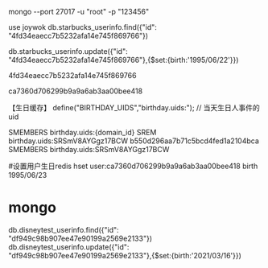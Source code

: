 mongo --port 27017 -u "root" -p "123456"

use joywok
db.starbucks_userinfo.find({"id": "4fd34eaecc7b5232afa14e745f869766"})

 db.starbucks_userinfo.update({"id": "4fd34eaecc7b5232afa14e745f869766"},{$set:{birth:'1995/06/22'}})

4fd34eaecc7b5232afa14e745f869766

ca7360d706299b9a9a6ab3aa00bee418



【生日缓存】
 define("BIRTHDAY_UIDS","birthday.uids:");             // 当天生日人事件的uid
 
 SMEMBERS birthday.uids:{domain_id}
 SREM birthday.uids:SRSmV8AYGgz17BCW b550d296aa7b71c5bcd4fed1a2104bca 
 SMEMBERS birthday.uids:SRSmV8AYGgz17BCW
 
 #设置用户生日redis 
 hset user:ca7360d706299b9a9a6ab3aa00bee418 birth 1995/06/23

 # mongo 
 db.disneytest_userinfo.find({"id": "df949c98b907ee47e90199a2569e2133"})
 db.disneytest_userinfo.update({"id": "df949c98b907ee47e90199a2569e2133"},{$set:{birth:'2021/03/16'}})